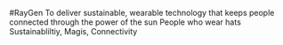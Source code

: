 #RayGen 
To deliver sustainable, wearable technology that keeps people connected through the power of the sun
People who wear hats 
Sustainabliltiy, Magis, Connectivity 
